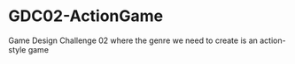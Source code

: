 # GDC02-ActionGame
Game Design Challenge 02 where the genre we need to create is an action-style game
